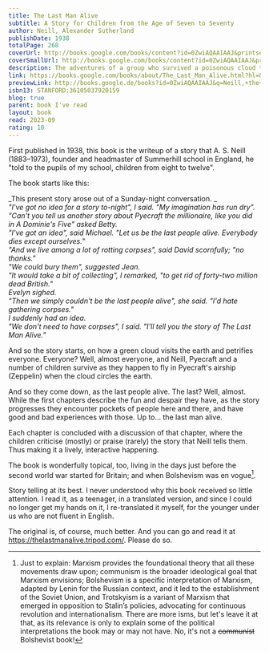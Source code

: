 ```yaml
---  
title: The Last Man Alive  
subtitle: A Story for Children from the Age of Seven to Seventy  
author: Neill, Alexander Sutherland  
publishDate: 1938  
totalPage: 268  
coverUrl: http://books.google.com/books/content?id=0ZwiAQAAIAAJ&printsec=frontcover&img=1&zoom=1&source=gbs_api  
coverSmallUrl: http://books.google.com/books/content?id=0ZwiAQAAIAAJ&printsec=frontcover&img=1&zoom=5&source=gbs_api  
description: The adventures of a group who survived a poisonous cloud that turned everyone else into stone.  
link: https://books.google.com/books/about/The_Last_Man_Alive.html?hl=&id=0ZwiAQAAIAAJ  
previewLink: http://books.google.de/books?id=0ZwiAQAAIAAJ&q=Neill,+the+last+man+alive&dq=Neill,+the+last+man+alive&hl=&as_pt=BOOKS&cd=1&source=gbs_api  
isbn13: STANFORD:36105037920159  
blog: true  
parent: book I've read  
layout: book  
read: 2023-09  
rating: 10  
---  
```

  
First published in 1938, this book is the writeup of a story that A. S. Neill (1883–1973), founder and headmaster of Summerhill school in England, he "told to the pupils of my school, children from eight to twelve".    
  
The book starts like this:  
  
_This present story arose out of a Sunday-night conversation. _  
_"I've got no idea for a story to-night", I said. "My imagination has run dry"._  
_"Can't you tell us another story about Pyecraft the millionaire, like you did in A Dominie's Five" asked Betty._  
_"I've got an idea", said Michael. "Let us be the last people alive. Everybody dies except ourselves."_  
_"And we live among a lot of rotting corpses", said David scornfully; "no thanks."_  
_"We could bury them", suggested Jean._  
_"It would take a bit of collecting", I remarked, "to get rid of forty-two million dead British."_  
_Evelyn sighed._  
_"Then we simply couldn't be the last people alive", she said. "I'd hate gathering corpses."_  
_I suddenly had an idea._  
_"We don't need to have corpses", I said. "I'll tell you the story of The Last Man Alive."_  
  
And so the story starts, on how a green cloud visits the earth and petrifies everyone.  Everyone?  Well, almost everyone, and Neill, Pyecraft and a number of children survive as they happen to fly in Pyecraft's airship (Zeppelin) when the cloud circles the earth.  
  
And so they come down, as the last people alive.  The last?  Well, almost.  While the first chapters describe the fun and despair they have, as the story progresses they encounter pockets of people here and there, and have good and bad experiences with those.  Up to... the last man alive.  
  
Each chapter is concluded with a discussion of that chapter, where the children criticise (mostly) or praise (rarely) the story that Neill tells them.  Thus making it a lively, interactive happening.  
  
The book is wonderfully topical, too, living in the days just before the second world war started for Britain; and when Bolshevism was en vogue[^1].  
  
Story telling at its best.  I never understood why this book received so little attention.  I read it, as a teenager, in a translated version, and since I could no longer get my hands on it, I re-translated it myself, for the younger under us who are not fluent in English.  
  
The original is, of course, much better.  And you can go and read it at https://thelastmanalive.tripod.com/.  Please do so.  
  
[^1]: Just to explain: Marxism provides the foundational theory that all these movements draw upon; communism is the broader ideological goal that Marxism envisions; Bolshevism is a specific interpretation of Marxism, adapted by Lenin for the Russian context, and it led to the establishment of the Soviet Union, and Trotskyism is a variant of Marxism that emerged in opposition to Stalin’s policies, advocating for continuous revolution and internationalism.   There are more isms, but let's leave it at that, as its relevance is only to explain some of the political interpretations the book may or may not have.  No, it's not a ~~communist~~ Bolshevist book!